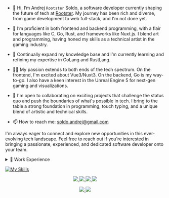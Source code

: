 - 🐓 Hi, I’m Andrej `Rootster` Soldo, a software developer currently shaping the future of tech at [Rootster](https://rootster.xyz). My journey has been rich and diverse, from game development to web full-stack, and I'm not done yet.

- 👀 I’m proficient in both frontend and backend programming, with a flair for languages like C, Go, Rust, and frameworks like Nuxt.js. I blend art and programming, having honed my skills as a technical artist in the gaming industry.

- 🌱 Continually expand my knowledge base and I’m currently learning and refining my expertise in GoLang and RustLang.

- 🤹‍♀️ My passion extends to both ends of the tech spectrum. On the frontend, I'm excited about Vue3/Nuxt3. On the backend, Go is my way-to-go. I also have a keen interest in the Unreal Engine 5 for next-gen gaming and visualizations.

- 💞 I'm open to collaborating on exciting projects that challenge the status quo and push the boundaries of what's possible in tech. I bring to the table a strong foundation in programming, touch typing, and a unique blend of artistic and technical skills.

- 📫 How to reach me: soldo.andrej@gmail.com

I'm always eager to connect and explore new opportunities in this ever-evolving tech landscape. Feel free to reach out if you're interested in bringing a passionate, experienced, and dedicated software developer onto your team.


<details>
  <summary>🧳 Work Experience</summary>

  - **Ericsson**
    - Software Developer (Full-time)
    - May 2022 - Present (1 yr 1 mo)
    - Zagreb
    - Role: Full-stack Developer
  
  - **Digital Arena**
    - Software Developer (Full-time)
    - Jan 2022 - Present (1 yr 6 mo)
    - Zagreb
    - Role: Full-stack Developer
  
  - **Calzedonia Group**
    - Web Development & R&D
    - May 2020 - Nov 2021 (1y)
    - Zagreb
    - Role: Software Developer
  
  - **Distributed Things**
    - Team Lead, Game Development & R&D
    - May 2017 - Nov 2020 (3y)
    - Zagreb
    - Role: Software Developer

  - **Sintezis**
    - Technical Artist
    - Oct 2016 - May 2017 (8 mos)
    - Role: Programming and Art Implementation

  - **Virtualni Koncepti (Exordium Games)**
    - Technical Artist/Programmer
    - Nov 2014 - Oct 2016 (2 yrs)
    - Zagreb
    - Role: Lead developer on game projects

  - **Exordium Games**
    - Technical Artist
    - Nov 2014 - Oct 2016 (2 yrs)
    - Zagreb
    - Developed games: Bear with me: Episode one

  - **Meliá Hotels International**
    - Web Designer
    - 2010 - 2012 (2 yrs)
</details>



[![My Skills](https://go-skill-icons.vercel.app/api/icons?i=aws,linux,vim,neovim,bash,go,kubernetes,redhat,docker,rust,lua,markdown,html,css,alpinejs,js,ts,wasm,tailwindcss,vite,vue,nuxt,htmx,surrealdb,supabase,postgres,mongodb,graphql,grafana,git,github,gitlab,blender,threejs,unreal,figma,discord)](https://go-skill-icons.vercel.app)

<p align="center">
  <a href="https://github.com/ASoldo">
    <img src="http://github-profile-summary-cards.vercel.app/api/cards/profile-details?username=ASoldo&theme=transparent" />
  </a>
  <a href="https://github.com/ASoldo">
    <img src="https://github-readme-streak-stats.herokuapp.com/?user=ASoldo&hide_border=true&card_width=338&theme=transparent" />
  </a>
  <a href="https://github.com/ASoldo">
    <img src="http://github-profile-summary-cards.vercel.app/api/cards/stats?username=ASoldo&theme=transparent" />
  </a>
  <a href="https://github.com/ASoldo">
    <img src="https://github-readme-stats.vercel.app/api/top-langs/?username=ASoldo&card_width=699&hide_border=true&theme=transparent&hide=c,glsl,lua,typescript,javascript,C%2B%2B,css,c%23" />
  </a>
</p>

<p align="center">
  <a href="https://leetcode.com/u/asoldo">
    <img src="https://img.shields.io/badge/dynamic/json?style=for-the-badge&labelColor=black&color=%23ffa116&label=Solved&query=solvedOverTotal&url=https%3A%2F%2Fleetcode-badge.vercel.app%2Fapi%2Fusers%2Fasoldo&logo=leetcode&logoColor=yellow)](https://leetcode.com/asoldo/" />
  </a>
  <img src="https://komarev.com/ghpvc/?username=ASoldo&color=blue&style=flat)" />
</p>
